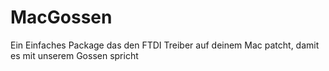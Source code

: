 MacGossen
=========

Ein Einfaches Package das den FTDI Treiber auf deinem Mac patcht, damit es mit unserem Gossen spricht
